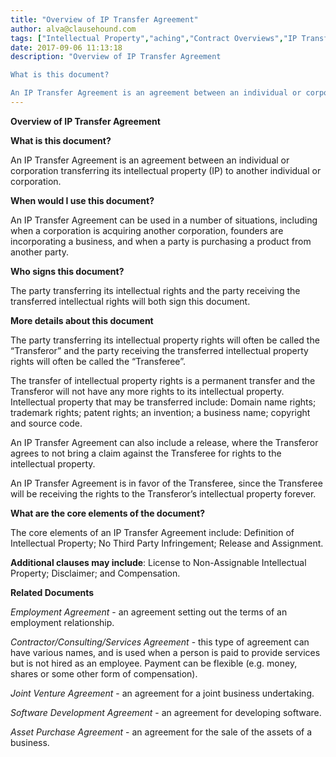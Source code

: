 ```yaml
---
title: "Overview of IP Transfer Agreement"
author: alva@clausehound.com
tags: ["Intellectual Property","aching","Contract Overviews","IP Transfer"]
date: 2017-09-06 11:13:18
description: "Overview of IP Transfer Agreement

What is this document?

An IP Transfer Agreement is an agreement between an individual or corporation transferring its intellectual property to another individual..."
---
```


**Overview of IP Transfer Agreement**


**What is this document?**

An IP Transfer Agreement is an agreement between an individual or corporation transferring its intellectual property (IP) to another individual or corporation.


**When would I use this document?**

An IP Transfer Agreement can be used in a number of situations, including when a corporation is acquiring another corporation, founders are incorporating a business, and when a party is purchasing a product from another party.


**Who signs this document?**

The party transferring its intellectual rights and the party receiving the transferred intellectual rights will both sign this document.


**More details about this document**

The party transferring its intellectual property rights will often be called the “Transferor” and the party receiving the transferred intellectual property rights will often be called the “Transferee”.

The transfer of intellectual property rights is a permanent transfer and the Transferor will not have any more rights to its intellectual property. Intellectual property that may be transferred include: Domain name rights; trademark rights; patent rights; an invention; a business name; copyright and source code.

An IP Transfer Agreement can also include a release, where the Transferor agrees to not bring a claim against the Transferee for rights to the intellectual property.

An IP Transfer Agreement is in favor of the Transferee, since the Transferee will be receiving the rights to the Transferor’s intellectual property forever.


**What are the core elements of the document?**

The core elements of an IP Transfer Agreement include: Definition of Intellectual Property; No Third Party Infringement; Release and Assignment.


**Additional clauses may include**: License to Non-Assignable Intellectual Property; Disclaimer; and Compensation.


**Related Documents**

*Employment Agreement* - an agreement setting out the terms of an employment relationship.

*Contractor/Consulting/Services Agreement* - this type of agreement can have various names, and is used when a person is paid to provide services but is not hired as an employee. Payment can be flexible (e.g. money, shares or some other form of compensation).

*Joint Venture Agreement* - an agreement for a joint business undertaking.

*Software Development Agreement* - an agreement for developing software.

*Asset Purchase Agreement* - an agreement for the sale of the assets of a business.
